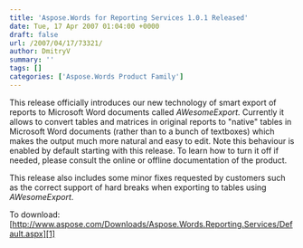 ```yaml
---
title: 'Aspose.Words for Reporting Services 1.0.1 Released'
date: Tue, 17 Apr 2007 01:04:00 +0000
draft: false
url: /2007/04/17/73321/
author: DmitryV
summary: ''
tags: []
categories: ['Aspose.Words Product Family']
---
```


This release officially introduces our new technology of smart export of reports to Microsoft Word documents called _AWesomeExport._ Currently it allows to convert tables and matrices in original reports to "native" tables in Microsoft Word documents (rather than to a bunch of textboxes) which makes the output much more natural and easy to edit. Note this behaviour is enabled by default starting with this release. To learn how to turn it off if needed, please consult the online or offline documentation of the product.

This release also includes some minor fixes requested by customers such as the correct support of hard breaks when exporting to tables using _AWesomeExport_.

To download: [http://www.aspose.com/Downloads/Aspose.Words.Reporting.Services/Default.aspx][1]




[1]: https://docs.aspose.com/display/diagramjava/How+to+Convert+a+Visio+Diagram




